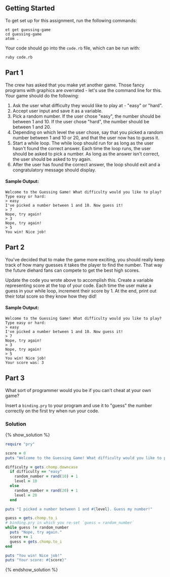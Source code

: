 ## Getting Started

To get set up for this assignment, run the following commands:

```no-highlight
et get guessing-game
cd guessing-game
atom .
```

Your code should go into the `code.rb` file, which can be run with:

```no-highlight
ruby code.rb
```

## Part 1

The crew has asked that you make yet another game. Those fancy programs with graphics are overrated - let's use the command line for this. Your game should do the following:

1. Ask the user what difficulty they would like to play at - "easy" or "hard".
2. Accept user input and save it as a variable.
3. Pick a random number. If the user chose "easy", the number should be between 1 and 10. If the user chose "hard", the number should be between 1 and 20.
4. Depending on which level the user chose, say that you picked a random number between 1 and 10 or 20, and that the user now has to guess it.
5. Start a while loop. The while loop should run for as long as the user hasn't found the correct answer. Each time the loop runs, the user should be asked to pick a number. As long as the answer isn't correct, the user should be asked to try again.
6. After the user has found the correct answer, the loop should exit and a congratulatory message should display.

#### Sample Output:

```
Welcome to the Guessing Game! What difficulty would you like to play?
Type easy or hard:
> easy
I've picked a number between 1 and 10. Now guess it!
> 7
Nope, try again!
> 3
Nope, try again!
> 5
You win! Nice job!
```

## Part 2

You've decided that to make the game more exciting, you should really keep track of how many guesses it takes the player to find the number. That way the future diehard fans can compete to get the best high scores.

Update the code you wrote above to accomplish this. Create a variable representing score at the top of your code. Each time the user make a guess in your while loop, increment their score by 1. At the end, print out their total score so they know how they did!

#### Sample Output:

```
Welcome to the Guessing Game! What difficulty would you like to play?
Type easy or hard:
> easy
I've picked a number between 1 and 10. Now guess it!
> 7
Nope, try again!
> 3
Nope, try again!
> 5
You win! Nice job!
Your score was: 3
```

## Part 3

What sort of programmer would you be if you can't cheat at your own game?

Insert a `binding.pry` to your program and use it to "guess" the number correctly on the first try when run your code.


### Solution

{% show_solution %}
```ruby
require "pry"

score = 0
puts "Welcome to the Guessing Game! What difficulty would you like to play? Type easy or hard:"

difficulty = gets.chomp.downcase
  if difficulty == "easy"
    random_number = rand(10) + 1
    level = 10
  else
    random_number = rand(20) + 1
    level = 20
  end

puts "I picked a number between 1 and #{level}. Guess my number!"

guess = gets.chomp.to_i
# binding.pry in which you re-set `guess = random_number`
while guess != random_number
  puts "Nope, try again."
  score += 1
  guess = gets.chomp.to_i
end

puts "You win! Nice job!"
puts "Your score: #{score}"
```
{% endshow_solution %}
